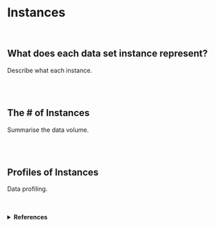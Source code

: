 <br>

# Instances

<br>

## What does each data set instance represent?

Describe what each instance.

<br>
<br>

## The # of Instances

Summarise the data volume.

<br>
<br>


## Profiles of Instances

Data profiling.

<br>
<br>

<details><summary><b>References</b></summary>
<ol class="numeric">
    <li class="numeric">5.5.2 Profiling for Data Quality Assessment, in <a href="https://www.sciencedirect.com/book/9780123742254/master-data-management" target="_blank">Master Data Management</a>, Page 96, The MK/OMG Press, 2008</li>
    <li class="numeric"><a href="https://www.talend.com/resources/what-is-data-profiling/" target="_blank">Data Profiling</a></li>
</ol>
</details>

<br>
<br>

<br>
<br>

<br>
<br>

<br>
<br>

